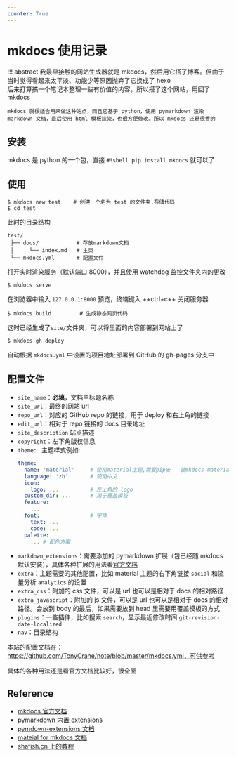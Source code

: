 ```yaml
---
counter: True
---
```


# mkdocs 使用记录

!!! abstract 
    我最早接触的网站生成器就是 mkdocs，然后用它搭了博客。但由于当时觉得看起来太平淡、功能少等原因抛弃了它换成了 hexo<br/>
    后来打算搞一个笔记本整理一些有价值的内容，所以搭了这个网站，用回了 mkdocs

    mkdocs 就很适合用来做这种站点，而且它基于 python，使用 pymarkdown 渲染 markdown 文档，最后使用 html 模板渲染，也很方便修改。所以 mkdocs 还是很香的

## 安装
mkdocs 是 python 的一个包，直接 `#!shell pip install mkdocs` 就可以了

## 使用
```shell
$ mkdocs new test    # 创建一个名为 test 的文件夹,存储代码
$ cd test
```
此时的目录结构
```test
test/
 ├── docs/            # 存放markdown文档
 │     └── index.md   # 主页
 └── mkdocs.yml       # 配置文件
```
打开实时渲染服务（默认端口 8000），并且使用 watchdog 监控文件夹内的更改
```shell
$ mkdocs serve
```
在浏览器中输入 `127.0.0.1:8000` 预览，终端键入 ++ctrl+c++ 关闭服务器
```shell
$ mkdocs build         # 生成静态网页代码
```
这时已经生成了`site/`文件夹，可以将里面的内容部署到网站上了
```shell 
$ mkdocs gh-deploy 
```
自动根据 `mkdocs.yml` 中设置的项目地址部署到 GitHub 的 gh-pages 分支中

## 配置文件
- `site_name`：**必填**，文档主标题名称
- `site_url`：最终的网站 url
- `repo_url`：对应的 GitHub repo 的链接，用于 deploy 和右上角的链接
- `edit_url`：相对于 repo 链接的 docs 目录地址
- `site_description` 站点描述
- `copyright`：左下角版权信息
- `theme: `  主题样式例如:
    ```yaml
    theme: 
      name: 'material'     # 使用material主题,需要pip安   装mkdocs-material
      language: 'zh'       # 使用中文
      icon:
        logo: ...          # 左上角的 logo 
      custom_dir: ...      # 用于覆盖模板
      feature: 
        ...
      font:                # 字体
        text: ...
        code: ...
      palette:
        ... # 配色方案
    ```
- `markdown_extensions`：需要添加的 pymarkdown 扩展（包已经随 mkdocs 默认安装），具体各种扩展的用法看[官方文档](https://python-markdown.github.io/extensions/)
- `extra`：主题需要的其他配置，比如 material 主题的右下角链接 `social` 和流量分析 `analytics` 的设置
- `extra_css`：附加的 css 文件，可以是 url 也可以是相对于 docs 的相对路径
- `extra_javascript`：附加的 js 文件，可以是 url 也可以是相对于 docs 的相对路径。会放到 body 的最后，如果需要放到 head 里需要用覆盖模板的方式
- `plugins`：一些插件，比如搜索 `search`，显示最近修改时间 `git-revision-date-localized`
- `nav`：目录结构

本站的配置文档在：https://github.com/TonyCrane/note/blob/master/mkdocs.yml，可供参考

具体的各种用法还是看官方文档比较好，很全面

## Reference
- [mkdocs 官方文档](https://www.mkdocs.org/)
- [pymarkdown 内置 extensions](https://python-markdown.github.io/extensions/)
- [pymdown-extensions 文档](https://facelessuser.github.io/pymdown-extensions/)
- [mateial for mkdocs 文档](https://squidfunk.github.io/mkdocs-material/)
- [shafish.cn 上的教程](https://shafish.cn/blog/mkdocs/)